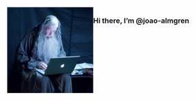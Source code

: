 <img src="https://github.com/joao-almgren/joao-almgren/blob/main/gandalf.jpg?raw=true" width=200 align=left>

### Hi there, I’m @joao-almgren
